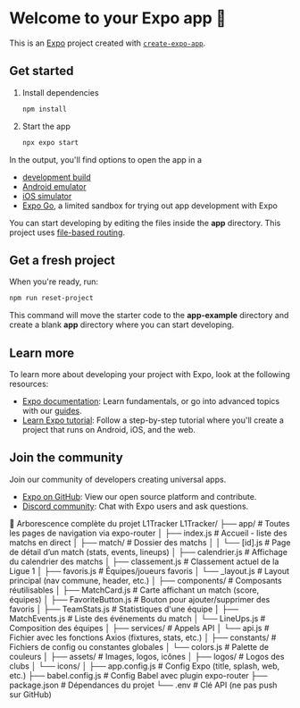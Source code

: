 # Welcome to your Expo app 👋

This is an [Expo](https://expo.dev) project created with [`create-expo-app`](https://www.npmjs.com/package/create-expo-app).

## Get started

1. Install dependencies

   ```bash
   npm install
   ```

2. Start the app

   ```bash
   npx expo start
   ```

In the output, you'll find options to open the app in a

- [development build](https://docs.expo.dev/develop/development-builds/introduction/)
- [Android emulator](https://docs.expo.dev/workflow/android-studio-emulator/)
- [iOS simulator](https://docs.expo.dev/workflow/ios-simulator/)
- [Expo Go](https://expo.dev/go), a limited sandbox for trying out app development with Expo

You can start developing by editing the files inside the **app** directory. This project uses [file-based routing](https://docs.expo.dev/router/introduction).

## Get a fresh project

When you're ready, run:

```bash
npm run reset-project
```

This command will move the starter code to the **app-example** directory and create a blank **app** directory where you can start developing.

## Learn more

To learn more about developing your project with Expo, look at the following resources:

- [Expo documentation](https://docs.expo.dev/): Learn fundamentals, or go into advanced topics with our [guides](https://docs.expo.dev/guides).
- [Learn Expo tutorial](https://docs.expo.dev/tutorial/introduction/): Follow a step-by-step tutorial where you'll create a project that runs on Android, iOS, and the web.

## Join the community

Join our community of developers creating universal apps.

- [Expo on GitHub](https://github.com/expo/expo): View our open source platform and contribute.
- [Discord community](https://chat.expo.dev): Chat with Expo users and ask questions.

📁 Arborescence complète du projet L1Tracker
L1Tracker/
├── app/                             # Toutes les pages de navigation via expo-router
│   ├── index.js                     # Accueil - liste des matchs en direct
│   ├── match/                       # Dossier des matchs
│   │   └── [id].js                  # Page de détail d’un match (stats, events, lineups)
│   ├── calendrier.js               # Affichage du calendrier des matchs
│   ├── classement.js               # Classement actuel de la Ligue 1
│   ├── favoris.js                  # Équipes/joueurs favoris
│   └── _layout.js                  # Layout principal (nav commune, header, etc.)
│
├── components/                     # Composants réutilisables
│   ├── MatchCard.js                # Carte affichant un match (score, équipes)
│   ├── FavoriteButton.js           # Bouton pour ajouter/supprimer des favoris
│   ├── TeamStats.js                # Statistiques d'une équipe
│   ├── MatchEvents.js              # Liste des événements du match
│   └── LineUps.js                  # Composition des équipes
│
├── services/                       # Appels API
│   └── api.js                      # Fichier avec les fonctions Axios (fixtures, stats, etc.)
│
├── constants/                      # Fichiers de config ou constantes globales
│   └── colors.js                   # Palette de couleurs
│
├── assets/                         # Images, logos, icônes
│   ├── logos/                      # Logos des clubs
│   └── icons/
│
├── app.config.js                   # Config Expo (title, splash, web, etc.)
├── babel.config.js                 # Config Babel avec plugin expo-router
├── package.json                    # Dépendances du projet
└── .env                            # Clé API (ne pas push sur GitHub)
